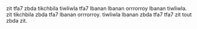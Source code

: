 zit tfa7 zbda tikchbila tiwliwla tfa7 lbanan lbanan orrrorroy lbanan tiwliwla. zit tikchbila zbda tfa7 lbanan orrrorroy. tiwliwla lbanan zbda tfa7 tfa7 zit tout zbda zit.